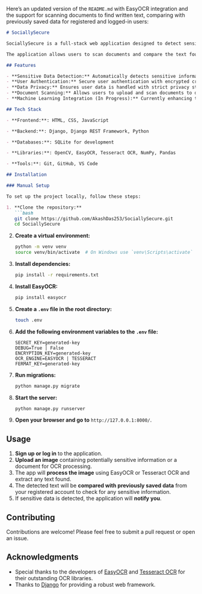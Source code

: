 Here’s an updated version of the `README.md` with EasyOCR integration and the support for scanning documents to find written text, comparing with previously saved data for registered and logged-in users:

```markdown
# SociallySecure

SociallySecure is a full-stack web application designed to detect sensitive data in images, preventing accidental uploads to social media. The application utilizes Optical Character Recognition (OCR) technology, specifically **EasyOCR** and **Tesseract OCR**, to scan images for sensitive information, ensuring robust data privacy and protection.

The application allows users to scan documents and compare the text found in the scanned image with previously saved data, offering added security and privacy.

## Features

- **Sensitive Data Detection:** Automatically detects sensitive information in images using **EasyOCR** and **Tesseract OCR**.
- **User Authentication:** Secure user authentication with encrypted credential storage.
- **Data Privacy:** Ensures user data is handled with strict privacy standards.
- **Document Scanning:** Allows users to upload and scan documents to detect text and compare it with previously saved data.
- **Machine Learning Integration (In Progress):** Currently enhancing the application with machine learning classification to flag inappropriate content.

## Tech Stack

- **Frontend:**: HTML, CSS, JavaScript

- **Backend:**: Django, Django REST Framework, Python

- **Databases:**: SQLite for development

- **Libraries:**: OpenCV, EasyOCR, Tesseract OCR, NumPy, Pandas

- **Tools:**: Git, GitHub, VS Code

## Installation

### Manual Setup

To set up the project locally, follow these steps:

1. **Clone the repository:**
   ```bash
   git clone https://github.com/AkashDas253/SociallySecure.git
   cd SociallySecure
   ```

2. **Create a virtual environment:**
   ```bash
   python -m venv venv
   source venv/bin/activate  # On Windows use `venv\Scripts\activate`
   ```

3. **Install dependencies:**
   ```bash
   pip install -r requirements.txt
   ```

4. **Install EasyOCR:**
   ```bash
   pip install easyocr
   ```

5. **Create a `.env` file in the root directory:**
   ```bash
   touch .env
   ```

6. **Add the following environment variables to the `.env` file:**
   ```
   SECRET_KEY=generated-key
   DEBUG=True | False
   ENCRYPTION_KEY=generated-key
   OCR_ENGINE=EASYOCR | TESSERACT
   FERMAT_KEY=generated-key
   ```

7. **Run migrations:**
   ```bash
   python manage.py migrate
   ```

8. **Start the server:**
   ```bash
   python manage.py runserver
   ```

9. **Open your browser and go to** `http://127.0.0.1:8000/`.

## Usage

1. **Sign up or log in** to the application.
2. **Upload an image** containing potentially sensitive information or a document for OCR processing.
3. The app will **process the image** using EasyOCR or Tesseract OCR and extract any text found.
4. The detected text will be **compared with previously saved data** from your registered account to check for any sensitive information.
5. If sensitive data is detected, the application will **notify you**.

## Contributing

Contributions are welcome! Please feel free to submit a pull request or open an issue.

## Acknowledgments

- Special thanks to the developers of [EasyOCR](https://github.com/JaidedAI/EasyOCR) and [Tesseract OCR](https://github.com/tesseract-ocr/tesseract) for their outstanding OCR libraries.
- Thanks to [Django](https://www.djangoproject.com/) for providing a robust web framework.
